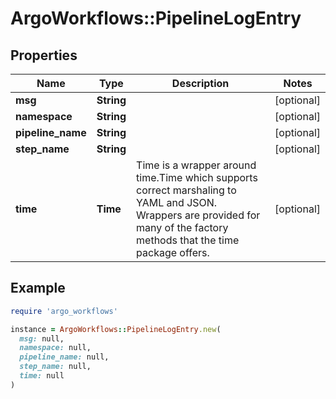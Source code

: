 # ArgoWorkflows::PipelineLogEntry

## Properties

| Name | Type | Description | Notes |
| ---- | ---- | ----------- | ----- |
| **msg** | **String** |  | [optional] |
| **namespace** | **String** |  | [optional] |
| **pipeline_name** | **String** |  | [optional] |
| **step_name** | **String** |  | [optional] |
| **time** | **Time** | Time is a wrapper around time.Time which supports correct marshaling to YAML and JSON.  Wrappers are provided for many of the factory methods that the time package offers. | [optional] |

## Example

```ruby
require 'argo_workflows'

instance = ArgoWorkflows::PipelineLogEntry.new(
  msg: null,
  namespace: null,
  pipeline_name: null,
  step_name: null,
  time: null
)
```

